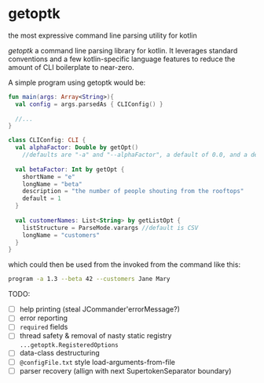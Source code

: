 # getoptk
the most expressive command line parsing utility for kotlin

_getoptk_ a command line parsing library for kotlin. It leverages standard conventions and a few kotlin-specific language features to reduce the amount of CLI boilerplate to near-zero.
 
A simple program using getoptk would be:
 
```kotlin
fun main(args: Array<String>){
  val config = args.parsedAs { CLIConfig() }
  
  //...
}

class CLIConfig: CLI {
  val alphaFactor: Double by getOpt()
    //defaults are "-a" and "--alphaFactor", a default of 0.0, and a description that summarizes this  
    
  val betaFactor: Int by getOpt {
    shortName = "e"      
    longName = "beta"
    description = "the number of people shouting from the rooftops"
    default = 1
  }
  
  val customerNames: List<String> by getListOpt {
    listStructure = ParseMode.varargs //default is CSV
    longName = "customers"    
  }
}
```

which could then be used from the invoked from the command like this:

```sh
program -a 1.3 --beta 42 --customers Jane Mary
```

TODO:
- [ ] help printing (steal JCommander'errorMessage?)
- [ ] error reporting
- [ ] `required` fields
- [ ] thread safety & removal of nasty static registry `...getoptk.RegisteredOptions`
- [ ] data-class destructuring
- [ ] `@configFile.txt` style load-arguments-from-file
- [ ] parser recovery (allign with next SupertokenSeparator boundary)